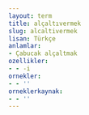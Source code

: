 ```yaml
---
layout: term
title: alçaltıvermek
slug: alcaltivermek
lisan: Türkçe
anlamlar:
- Çabucak alçaltmak
ozellikler:
- - -i
ornekler:
- - ''
orneklerkaynak:
- - ''
---
```

